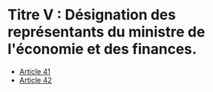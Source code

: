 # Titre V : Désignation des représentants du ministre de l'économie et des finances.

- [Article 41](article-41.md)
- [Article 42](article-42.md)

